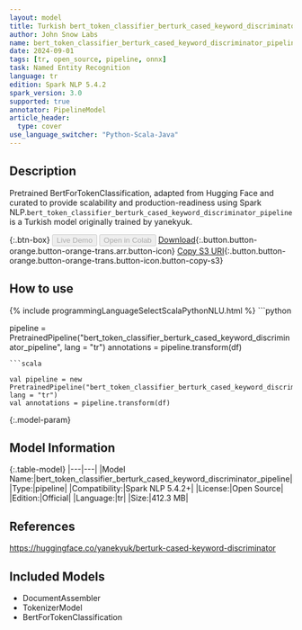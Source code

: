 ```yaml
---
layout: model
title: Turkish bert_token_classifier_berturk_cased_keyword_discriminator_pipeline pipeline BertForTokenClassification from yanekyuk
author: John Snow Labs
name: bert_token_classifier_berturk_cased_keyword_discriminator_pipeline
date: 2024-09-01
tags: [tr, open_source, pipeline, onnx]
task: Named Entity Recognition
language: tr
edition: Spark NLP 5.4.2
spark_version: 3.0
supported: true
annotator: PipelineModel
article_header:
  type: cover
use_language_switcher: "Python-Scala-Java"
---
```


## Description

Pretrained BertForTokenClassification, adapted from Hugging Face and curated to provide scalability and production-readiness using Spark NLP.`bert_token_classifier_berturk_cased_keyword_discriminator_pipeline` is a Turkish model originally trained by yanekyuk.

{:.btn-box}
<button class="button button-orange" disabled>Live Demo</button>
<button class="button button-orange" disabled>Open in Colab</button>
[Download](https://s3.amazonaws.com/auxdata.johnsnowlabs.com/public/models/bert_token_classifier_berturk_cased_keyword_discriminator_pipeline_tr_5.4.2_3.0_1725163781806.zip){:.button.button-orange.button-orange-trans.arr.button-icon}
[Copy S3 URI](s3://auxdata.johnsnowlabs.com/public/models/bert_token_classifier_berturk_cased_keyword_discriminator_pipeline_tr_5.4.2_3.0_1725163781806.zip){:.button.button-orange.button-orange-trans.button-icon.button-copy-s3}

## How to use



<div class="tabs-box" markdown="1">
{% include programmingLanguageSelectScalaPythonNLU.html %}
```python

pipeline = PretrainedPipeline("bert_token_classifier_berturk_cased_keyword_discriminator_pipeline", lang = "tr")
annotations =  pipeline.transform(df)   

```
```scala

val pipeline = new PretrainedPipeline("bert_token_classifier_berturk_cased_keyword_discriminator_pipeline", lang = "tr")
val annotations = pipeline.transform(df)

```
</div>

{:.model-param}
## Model Information

{:.table-model}
|---|---|
|Model Name:|bert_token_classifier_berturk_cased_keyword_discriminator_pipeline|
|Type:|pipeline|
|Compatibility:|Spark NLP 5.4.2+|
|License:|Open Source|
|Edition:|Official|
|Language:|tr|
|Size:|412.3 MB|

## References

https://huggingface.co/yanekyuk/berturk-cased-keyword-discriminator

## Included Models

- DocumentAssembler
- TokenizerModel
- BertForTokenClassification